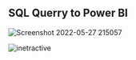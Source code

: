 ## SQL Querry to Power BI

![Screenshot 2022-05-27 215057](https://user-images.githubusercontent.com/42586445/170788005-2cfd2236-8eee-480d-a131-234c681e06d6.jpg)


![inetractive](https://user-images.githubusercontent.com/42586445/170787320-9f6ce401-a649-4d52-ad05-740b9890afd7.jpg)
